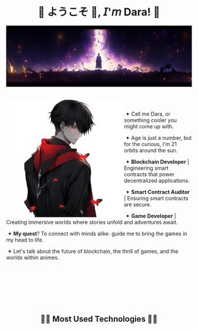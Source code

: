  <h1 align="center">💠 ようこそ 👋, 𝘐'𝘮 Dara! 💠</h1>

<div align="center">
  <img  src=assets/header.png />
 
</div>
<br>

<div>
 <div>
  <img width="320" height="320" src="assets/firstcharacter.png" align="left">
  <p align="right">

   &nbsp;
    
   &nbsp;&#10022; Call me Dara, or something cooler you might come up with.

   &nbsp;&#10022; Age is just a number, but for the curious, I'm 21 orbits around the sun.

   &nbsp;&#10022; **Blockchain Developer** | Engineering smart contracts that power decentralized applications.

   &nbsp;&#10022; **Smart Contract Auditor** | Ensuring smart contracts are secure.

   &nbsp;&#10022; **Game Developer** | Creating immersive worlds where stories unfold and adventures await.

   &nbsp;&#10022; **My quest**? To connect with minds alike. guide me to bring the games in my head to life.
   
   &nbsp;&#10022; Let's talk about the future of blockchain, the thrill of games, and the worlds within animes.
   
  </p>
 </div>
</div>

<br><br><br><br><br><br>
<h2 align="center">🧑‍💻 Most Used Technologies 🧑‍💻</h2>
<br>
